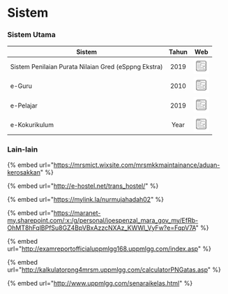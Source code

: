 # Sistem

### Sistem Utama

| Sistem                                           | Tahun | Web                                                                                                                  |
|--------------------------------------------------|:------:|:-----------------------------------------------------------------------------------------------------------------------:|
| Sistem Penilaian Purata Nilaian Gred (eSppng Ekstra) | 2019 | [![Website](website.png)](https://uppmmrsmlangkawi.com/esppng) |
| e-Guru                                           | 2010 | [![Website](website.png)](http://www.mrsmsemporna.edu.my/skoq/contents/Loginguru.asp)                             |
| e-Pelajar                                        | 2019 | [![Website](website.png)](http://www.mrsmkotakinabalu.edu.my/epelajar/login.asp)                                 |
| e-Kokurikulum                                    | Year | [![Website](website.png)](http://www.mrsmserting.com/SKOQ/Contents/loginKoq.asp)                                 |

### Lain-lain

{% embed url="https://mrsmict.wixsite.com/mrsmkkmaintainance/aduan-kerosakkan" %}

{% embed url="http://e-hostel.net/trans_hostel/" %}

{% embed url="https://mylink.la/nurmujahadah02" %}

{% embed url="https://maranet-my.sharepoint.com/:x:/g/personal/joespenzal_mara_gov_my/EfRb-OhMT8hFqlBPfSu8GZ4BpVBxAzzcNXAz_KWWl_VyFw?e=FqpV7A" %}

{% embed url="http://examreportofficialuppmlgg168.uppmlgg.com/index.asp" %}

{% embed url="http://kalkulatorpng4mrsm.uppmlgg.com/calculatorPNGatas.asp" %}

{% embed url="http://www.uppmlgg.com/senaraikelas.html" %}
